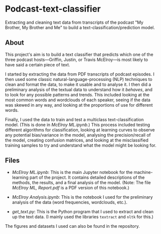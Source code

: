 # Podcast-text-classifier
Extracting and cleaning text data from transcripts of the podcast "My Brother, My Brother and Me" to build a text-classification/prediction model.

## About
This project's aim is to build a text classifier that predicts which one of the three podcast hosts—Griffin, Justin, or Travis McElroy—is most likely to have said a certain piece of text. 

I started by extracting the data from PDF transcripts of podcast episodes. I then used some classic natural-language-processing (NLP) techniques to clean and format the data, to make it usable and to analyse it. I then did a preliminary analysis of the textual data to understand how it *behaves*, and to look for any possible patterns and trends. This included looking at the most common words and wordclouds of each speaker, seeing if the data was skewed in any way, and looking at the proportions of use for different words.

Finally, I used the data to train and test a multiclass text-classification model. (This is done in *McElroy ML.ipynb*.) This process included testing different algorithms for classification, looking at learning curves to observe any potential bias/variance in the model, analysing the precision/recall of the model, creating confusion matrices, and looking at the misclassified training samples to try and understand what the model might be looking for.

## Files
* *McElroy ML.ipynb*: This is the main Jupyter notebook for the machine-learning part of the project. It contains detailed descriptions of the methods, the results, and a final analysis of the model. (Note: The file *McElroy ML, Report.pdf* is a PDF version of this notebook.)

* *McElroy Analysis.ipynb*: This is the notebook I used for the preliminary analysis of the data (word frequencies, wordclouds, etc.).

* *get_text.py*: This is the Python program that I used to extract and clean up the text data. (I mainly used the libraries `textract` and `nltk` for this.)

The figures and datasets I used can also be found in the repository.
